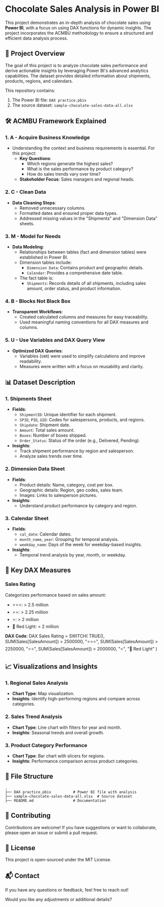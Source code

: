 
# Chocolate Sales Analysis in Power BI

This project demonstrates an in-depth analysis of chocolate sales using **Power BI**, with a focus on using DAX functions for dynamic insights. The project incorporates the ACMBU methodology to ensure a structured and efficient data analysis process.



## 📂 Project Overview

The goal of this project is to analyze chocolate sales performance and derive actionable insights by leveraging Power BI's advanced analytics capabilities. The dataset provides detailed information about shipments, products, regions, and calendars. 

This repository contains:
1. The Power BI file: `DAX practice.pbix`
2. The source dataset: `sample-chocolate-sales-data-all.xlsx`



## 🛠 ACMBU Framework Explained

### 1. **A - Acquire Business Knowledge**
   - Understanding the context and business requirements is essential. For this project:
     - **Key Questions**:
       - Which regions generate the highest sales?
       - What is the sales performance by product category?
       - How do sales trends vary over time?
     - **Stakeholder Focus**: Sales managers and regional heads.

### 2. **C - Clean Data**
   - **Data Cleaning Steps**:
     - Removed unnecessary columns.
     - Formatted dates and ensured proper data types.
     - Addressed missing values in the "Shipments" and "Dimension Data" sheets.

### 3. **M - Model for Needs**
   - **Data Modeling**:
     - Relationships between tables (fact and dimension tables) were established in Power BI.
     - Dimension tables include:
       - `Dimension Data`: Contains product and geographic details.
       - `Calendar`: Provides a comprehensive date table.
     - The fact table is:
       - `Shipments`: Records details of all shipments, including sales amount, order status, and product information.

### 4. **B - Blocks Not Black Box**
   - **Transparent Workflows**:
     - Created calculated columns and measures for easy traceability.
     - Used meaningful naming conventions for all DAX measures and columns.

### 5. **U - Use Variables and DAX Query View**
   - **Optimized DAX Queries**:
     - Variables (`VAR`) were used to simplify calculations and improve readability.
     - Measures were written with a focus on reusability and clarity.



## 📊 Dataset Description

### 1. **Shipments Sheet**
- **Fields**:
  - `ShipmentID`: Unique identifier for each shipment.
  - `SPID`, `PID`, `GID`: Codes for salespersons, products, and regions.
  - `Shipdate`: Shipment date.
  - `Amount`: Total sales amount.
  - `Boxes`: Number of boxes shipped.
  - `Order_Status`: Status of the order (e.g., Delivered, Pending).
- **Insights**:
  - Track shipment performance by region and salesperson.
  - Analyze sales trends over time.

### 2. **Dimension Data Sheet**
- **Fields**:
  - Product details: Name, category, cost per box.
  - Geographic details: Region, geo codes, sales team.
  - Images: Links to salesperson pictures.
- **Insights**:
  - Understand product performance by category and region.

### 3. **Calendar Sheet**
- **Fields**:
  - `cal_date`: Calendar dates.
  - `month_name`, `year`: Grouping for temporal analysis.
  - `weekday_name`: Days of the week for weekday-based insights.
- **Insights**:
  - Temporal trend analysis by year, month, or weekday.



## 🔢 Key DAX Measures

### **Sales Rating**
Categorizes performance based on sales amount:
- ⭐⭐⭐: > 2.5 million
- ⭐⭐: > 2.25 million
- ⭐: > 2 million
- 🔴 Red Light: < 2 million

**DAX Code**:
DAX
Sales Rating = SWITCH(
    TRUE(),
    SUM(Sales[SalesAmount]) > 2500000, "⭐⭐⭐",
    SUM(Sales[SalesAmount]) > 2250000, "⭐⭐",
    SUM(Sales[SalesAmount]) > 2000000, "⭐",
    "🔴 Red Light"
)


## 📈 Visualizations and Insights

### 1. Regional Sales Analysis
- **Chart Type**: Map visualization.
- **Insights**: Identify high-performing regions and compare across categories.

### 2. Sales Trend Analysis
- **Chart Type**: Line chart with filters for year and month.
- **Insights**: Seasonal trends and overall growth.

### 3. Product Category Performance
- **Chart Type**: Bar chart with slicers for regions.
- **Insights**: Performance comparison across product categories.



## 📂 File Structure
```plaintext
.
├── DAX practice.pbix          # Power BI file with analysis
├── sample-chocolate-sales-data-all.xlsx  # Source dataset
├── README.md                  # Documentation
```

## 🤝 Contributing
Contributions are welcome! If you have suggestions or want to collaborate, please open an issue or submit a pull request.



## 🧾 License
This project is open-sourced under the MIT License.


## 📬 Contact
If you have any questions or feedback, feel free to reach out!


Would you like any adjustments or additional details?

